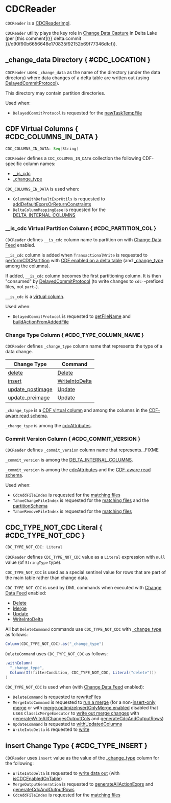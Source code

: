 # CDCReader

`CDCReader` is a [CDCReaderImpl](CDCReaderImpl.md).

`CDCReader` utility plays the key role in [Change Data Capture](index.md) in Delta Lake (per [this comment]({{ delta.commit }}/d90f90b6656648e170835f92152b69f77346dfcf)).

## <span id="_change_data"> _change_data Directory { #CDC_LOCATION }

`CDCReader` uses `_change_data` as the name of the directory (under the data directory) where data changes of a delta table are written out (using [DelayedCommitProtocol](../DelayedCommitProtocol.md#newTaskTempFile)).

This directory may contain partition directories.

Used when:

* `DelayedCommitProtocol` is requested for the [newTaskTempFile](../DelayedCommitProtocol.md#newTaskTempFile)

## CDF Virtual Columns { #CDC_COLUMNS_IN_DATA }

```scala
CDC_COLUMNS_IN_DATA: Seq[String]
```

`CDCReader` defines a `CDC_COLUMNS_IN_DATA` collection the following CDF-specific column names:

* [__is_cdc](#CDC_PARTITION_COL)
* [_change_type](#CDC_TYPE_COLUMN_NAME)

`CDC_COLUMNS_IN_DATA` is used when:

* `ColumnWithDefaultExprUtils` is requested to [addDefaultExprsOrReturnConstraints](../ColumnWithDefaultExprUtils.md#addDefaultExprsOrReturnConstraints)
* `DeltaColumnMappingBase` is requested for the [DELTA_INTERNAL_COLUMNS](../column-mapping/DeltaColumnMappingBase.md#DELTA_INTERNAL_COLUMNS)

### <span id="__is_cdc"> __is_cdc Virtual Partition Column { #CDC_PARTITION_COL }

`CDCReader` defines `__is_cdc` column name to partition on with [Change Data Feed](#isCDCEnabledOnTable) enabled.

`__is_cdc` column is added when `TransactionalWrite` is requested to [performCDCPartition](../TransactionalWrite.md#performCDCPartition) with [CDF enabled on a delta table](#isCDCEnabledOnTable) (and [_change_type](#CDC_TYPE_COLUMN_NAME) among the columns).

If added, `__is_cdc` column becomes the first partitioning column. It is then "consumed" by [DelayedCommitProtocol](../DelayedCommitProtocol.md#cdc) (to write changes to `cdc-`-prefixed files, not `part-`).

`__is_cdc` is a [virtual column](#CDC_COLUMNS_IN_DATA).

Used when:

* `DelayedCommitProtocol` is requested to [getFileName](../DelayedCommitProtocol.md#getFileName) and [buildActionFromAddedFile](../DelayedCommitProtocol.md#buildActionFromAddedFile)

### <span id="_change_type"> Change Type Column { #CDC_TYPE_COLUMN_NAME }

`CDCReader` defines `_change_type` column name that represents the type of a data change.

Change Type | Command
------------|--------
 [delete](#CDC_TYPE_DELETE_STRING) | [Delete](../commands/delete/DeleteCommand.md#rewriteFiles)
 [insert](#CDC_TYPE_INSERT) | [WriteIntoDelta](../commands/WriteIntoDelta.md#write)
 [update_postimage](#CDC_TYPE_UPDATE_POSTIMAGE) | [Update](../commands/update/UpdateCommand.md#withUpdatedColumns)
 [update_preimage](#CDC_TYPE_UPDATE_PREIMAGE) | [Update](../commands/update/UpdateCommand.md#withUpdatedColumns)

`_change_type` is a [CDF virtual column](#CDC_COLUMNS_IN_DATA) and among the columns in the [CDF-aware read schema](CDCReaderImpl.md#cdcReadSchema).

`_change_type` is among the [cdcAttributes](#cdcAttributes).

### <span id="_commit_version"> Commit Version Column { #CDC_COMMIT_VERSION }

`CDCReader` defines `_commit_version` column name that represents...FIXME

`_commit_version` is among the [DELTA_INTERNAL_COLUMNS](../column-mapping/DeltaColumnMappingBase.md#DELTA_INTERNAL_COLUMNS).

`_commit_version` is among the [cdcAttributes](#cdcAttributes) and the [CDF-aware read schema](CDCReaderImpl.md#cdcReadSchema).

Used when:

* `CdcAddFileIndex` is requested for the [matching files](CdcAddFileIndex.md#matchingFiles)
* `TahoeChangeFileIndex` is requested for the [matching files](TahoeChangeFileIndex.md#matchingFiles) and the [partitionSchema](TahoeChangeFileIndex.md#partitionSchema)
* `TahoeRemoveFileIndex` is requested for the [matching files](TahoeRemoveFileIndex.md#matchingFiles)

## CDC_TYPE_NOT_CDC Literal { #CDC_TYPE_NOT_CDC }

```scala
CDC_TYPE_NOT_CDC: Literal
```

`CDCReader` defines `CDC_TYPE_NOT_CDC` value as a `Literal` expression with `null` value (of `StringType` type).

`CDC_TYPE_NOT_CDC` is used as a special sentinel value for rows that are part of the main table rather than change data.

`CDC_TYPE_NOT_CDC` is used by DML commands when executed with [Change Data Feed](index.md) enabled:

* [Delete](../commands/delete/index.md)
* [Merge](../commands/merge/index.md)
* [Update](../commands/update/index.md)
* [WriteIntoDelta](../commands/WriteIntoDelta.md)

All but `DeleteCommand` commands use `CDC_TYPE_NOT_CDC` with [_change_type](#CDC_TYPE_COLUMN_NAME) as follows:

```scala
Column(CDC_TYPE_NOT_CDC).as("_change_type")
```

`DeleteCommand` uses `CDC_TYPE_NOT_CDC` as follows:

```scala
.withColumn(
  "_change_type",
  Column(If(filterCondition, CDC_TYPE_NOT_CDC, Literal("delete")))
)
```

`CDC_TYPE_NOT_CDC` is used when (with [Change Data Feed](index.md) enabled):

* `DeleteCommand` is requested to [rewriteFiles](../commands/delete/DeleteCommand.md#rewriteFiles)
* `MergeIntoCommand` is requested to [run a merge](../commands/merge/MergeIntoCommand.md#runMerge) (for a non-[insert-only merge](../commands/merge/index.md#insert-only-merges) or with [merge.optimizeInsertOnlyMerge.enabled](../configuration-properties/index.md#merge.optimizeInsertOnlyMerge.enabled) disabled that uses `ClassicMergeExecutor` to [write out merge changes](../commands/merge/ClassicMergeExecutor.md#writeAllChanges) with [generateWriteAllChangesOutputCols](../commands/merge/MergeOutputGeneration.md#generateWriteAllChangesOutputCols) and [generateCdcAndOutputRows](../commands/merge/MergeOutputGeneration.md#generateCdcAndOutputRows))
* `UpdateCommand` is requested to [withUpdatedColumns](../commands/update/UpdateCommand.md#withUpdatedColumns)
* `WriteIntoDelta` is requested to [write](../commands/WriteIntoDelta.md#write)

## <span id="insert"> insert Change Type { #CDC_TYPE_INSERT }

`CDCReader` uses `insert` value as the value of the [_change_type](#CDC_TYPE_COLUMN_NAME) column for the following:

* `WriteIntoDelta` is requested to [write data out](../commands/WriteIntoDelta.md#write) (with [isCDCEnabledOnTable](#isCDCEnabledOnTable))
* `MergeOutputGeneration` is requested to [generateAllActionExprs](../commands/merge/MergeOutputGeneration.md#generateAllActionExprs) and [generateCdcAndOutputRows](../commands/merge/MergeOutputGeneration.md#generateCdcAndOutputRows)
* `CdcAddFileIndex` is requested for the [matching files](CdcAddFileIndex.md#matchingFiles)
